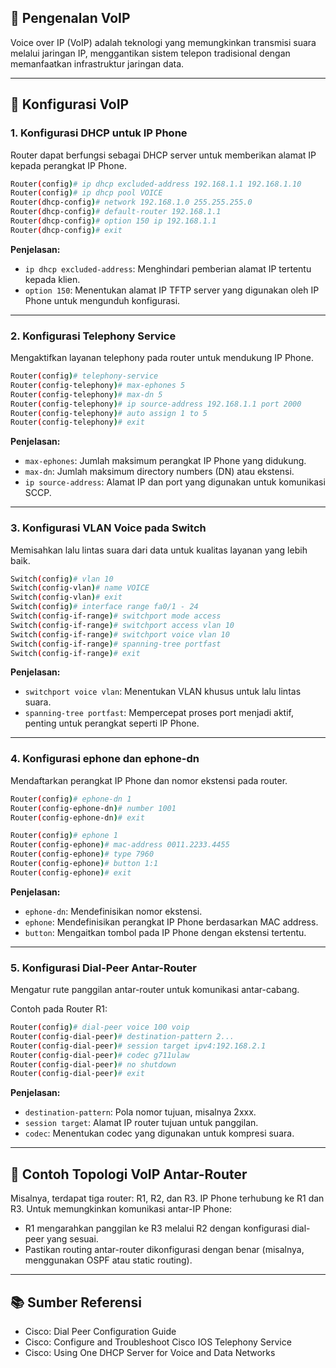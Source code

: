 ## 🧠 Pengenalan VoIP

Voice over IP (VoIP) adalah teknologi yang memungkinkan transmisi suara melalui jaringan IP, menggantikan sistem telepon tradisional dengan memanfaatkan infrastruktur jaringan data.

---

## 💪 Konfigurasi VoIP

### 1. Konfigurasi DHCP untuk IP Phone

Router dapat berfungsi sebagai DHCP server untuk memberikan alamat IP kepada perangkat IP Phone.

```bash
Router(config)# ip dhcp excluded-address 192.168.1.1 192.168.1.10
Router(config)# ip dhcp pool VOICE
Router(dhcp-config)# network 192.168.1.0 255.255.255.0
Router(dhcp-config)# default-router 192.168.1.1
Router(dhcp-config)# option 150 ip 192.168.1.1
Router(dhcp-config)# exit
```

**Penjelasan:**

* `ip dhcp excluded-address`: Menghindari pemberian alamat IP tertentu kepada klien.
* `option 150`: Menentukan alamat IP TFTP server yang digunakan oleh IP Phone untuk mengunduh konfigurasi.

---

### 2. Konfigurasi Telephony Service

Mengaktifkan layanan telephony pada router untuk mendukung IP Phone.

```bash
Router(config)# telephony-service
Router(config-telephony)# max-ephones 5
Router(config-telephony)# max-dn 5
Router(config-telephony)# ip source-address 192.168.1.1 port 2000
Router(config-telephony)# auto assign 1 to 5
Router(config-telephony)# exit
```

**Penjelasan:**

* `max-ephones`: Jumlah maksimum perangkat IP Phone yang didukung.
* `max-dn`: Jumlah maksimum directory numbers (DN) atau ekstensi.
* `ip source-address`: Alamat IP dan port yang digunakan untuk komunikasi SCCP.

---

### 3. Konfigurasi VLAN Voice pada Switch

Memisahkan lalu lintas suara dari data untuk kualitas layanan yang lebih baik.

```bash
Switch(config)# vlan 10
Switch(config-vlan)# name VOICE
Switch(config-vlan)# exit
Switch(config)# interface range fa0/1 - 24
Switch(config-if-range)# switchport mode access
Switch(config-if-range)# switchport access vlan 10
Switch(config-if-range)# switchport voice vlan 10
Switch(config-if-range)# spanning-tree portfast
Switch(config-if-range)# exit
```

**Penjelasan:**

* `switchport voice vlan`: Menentukan VLAN khusus untuk lalu lintas suara.
* `spanning-tree portfast`: Mempercepat proses port menjadi aktif, penting untuk perangkat seperti IP Phone.

---

### 4. Konfigurasi ephone dan ephone-dn

Mendaftarkan perangkat IP Phone dan nomor ekstensi pada router.

```bash
Router(config)# ephone-dn 1
Router(config-ephone-dn)# number 1001
Router(config-ephone-dn)# exit

Router(config)# ephone 1
Router(config-ephone)# mac-address 0011.2233.4455
Router(config-ephone)# type 7960
Router(config-ephone)# button 1:1
Router(config-ephone)# exit
```

**Penjelasan:**

* `ephone-dn`: Mendefinisikan nomor ekstensi.
* `ephone`: Mendefinisikan perangkat IP Phone berdasarkan MAC address.
* `button`: Mengaitkan tombol pada IP Phone dengan ekstensi tertentu.

---

### 5. Konfigurasi Dial-Peer Antar-Router

Mengatur rute panggilan antar-router untuk komunikasi antar-cabang.

Contoh pada Router R1:

```bash
Router(config)# dial-peer voice 100 voip
Router(config-dial-peer)# destination-pattern 2...
Router(config-dial-peer)# session target ipv4:192.168.2.1
Router(config-dial-peer)# codec g711ulaw
Router(config-dial-peer)# no shutdown
Router(config-dial-peer)# exit
```

**Penjelasan:**

* `destination-pattern`: Pola nomor tujuan, misalnya 2xxx.
* `session target`: Alamat IP router tujuan untuk panggilan.
* `codec`: Menentukan codec yang digunakan untuk kompresi suara.

---

## 🔄 Contoh Topologi VoIP Antar-Router

Misalnya, terdapat tiga router: R1, R2, dan R3. IP Phone terhubung ke R1 dan R3. Untuk memungkinkan komunikasi antar-IP Phone:

* R1 mengarahkan panggilan ke R3 melalui R2 dengan konfigurasi dial-peer yang sesuai.
* Pastikan routing antar-router dikonfigurasi dengan benar (misalnya, menggunakan OSPF atau static routing).

---

## 📚 Sumber Referensi

* Cisco: Dial Peer Configuration Guide
* Cisco: Configure and Troubleshoot Cisco IOS Telephony Service
* Cisco: Using One DHCP Server for Voice and Data Networks